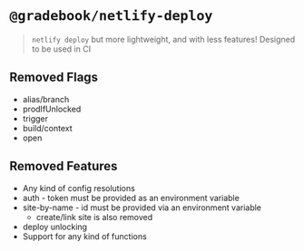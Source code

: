 # `@gradebook/netlify-deploy`

> `netlify deploy` but more lightweight, and with less features! Designed to be used in CI

## Removed Flags

- alias/branch
- prodIfUnlocked
- trigger
- build/context
- open

## Removed Features

- Any kind of config resolutions
- auth - token must be provided as an environment variable
- site-by-name - id must be provided via an environment variable
  - create/link site is also removed
- deploy unlocking
- Support for any kind of functions
